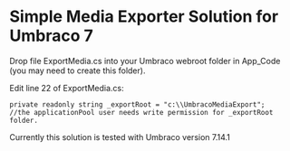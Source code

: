# Simple Media Exporter Solution for Umbraco 7
Drop file ExportMedia.cs into your Umbraco webroot folder in App_Code (you may need to create this folder).

Edit line 22 of ExportMedia.cs: 
```
private readonly string _exportRoot = "c:\\UmbracoMediaExport";
//the applicationPool user needs write permission for _exportRoot folder.
```
Currently this solution is tested with Umbraco version 7.14.1
